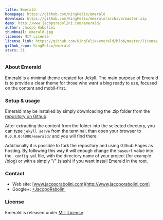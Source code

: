 ```yaml
---
title: Emerald
homepage: https://github.com/KingFelix/emerald
download: https://github.com/KingFelix/emerald/archive/master.zip
demo: http://www.jacoporabolini.com/emerald/
author: Jacopo Rabolini
thumbnail: emerald.jpg
license: MIT License
license_link: https://github.com/KingFelix/emerald/blob/master/license.md
github_repo: KingFelix/emerald
stars: 51
---
```


### About Emerald

Emerald is a minimal theme created for Jekyll. The main purpose of
Emerald is to provide a clear theme for those who want a blog ready to
use, focused on the content and mobil-first.

### Setup & usage

Emerald may be installed by simply downloading the .zip folder from
the [repository on
Github](https://github.com/KingFelix/emerald/archive/master.zip).

After extracting the content from the folder into the selected
directory, you can type ``jekyll serve`` from the terminal, than open
your browser to ``0.0.0.0:4000/emerald/`` and you will find there.

Additionally it is possible to fork the repository and using Github
Pages as hosting. By following this way it will enough change the
``baseurl`` value into the ``_config.yml`` file, with the directory
name of your project (for example /blog) or with a simply "/" (slash)
if you want install Emerald in the root.

### Contact

- Web site: [www.jacoporabolini.com](http://www.jacoporabolini.com)
- Google+: [+JacopoRabolini](https://plus.google.com/u/0/+JacopoRabolini/posts)

### License

Emerald is released under [MIT License](https://github.com/KingFelix/emerald/blob/master/license.md).

